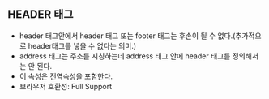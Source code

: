 ## HEADER 태그

- header 태그안에서 header 태그 또는 footer 태그는 후손이 될 수 없다.(추가적으로 header태그를 넣을 수 없다는 의미.)
- address 태그는 주소를 지칭하는데 address 태그 안에 header 태그를 정의해서는 안 된다.
- 이 속성은 전역속성을 포함한다.
- 브라우저 호환성: Full Support